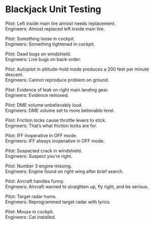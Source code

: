 Blackjack Unit Testing
=============

Pilot: Left inside main tire almost needs replacement.  
Engineers: Almost replaced left inside main tire.

Pilot: Something loose in cockpit.  
Engineers: Something tightened in cockpit.

Pilot: Dead bugs on windshield.  
Engineers: Live bugs on back-order.

Pilot: Autopilot in altitude-hold mode produces a 200 feet per minute descent.  
Engineers: Cannot reproduce problem on ground.

Pilot: Evidence of leak on right main landing gear.  
Engineers: Evidence removed.

Pilot: DME volume unbelievably loud.  
Engineers: DME volume set to more believable level.

Pilot: Friction locks cause throttle levers to stick.  
Engineers: That’s what friction locks are for.

Pilot: IFF inoperative in OFF mode.  
Engineers: IFF always inoperative in OFF mode.

Pilot: Suspected crack in windshield.  
Engineers: Suspect you’re right.

Pilot: Number 3 engine missing.  
Engineers: Engine found on right wing after brief search.

Pilot: Aircraft handles funny.  
Engineers: Aircraft warned to straighten up, fly right, and be serious.

Pilot: Target radar hums.  
Engineers: Reprogrammed target radar with lyrics.

Pilot: Mouse in cockpit.  
Engineers: Cat installed.
